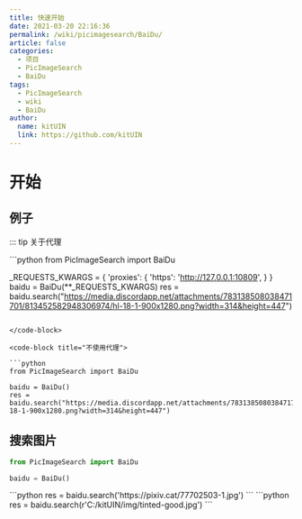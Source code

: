 ```yaml
---
title: 快速开始
date: 2021-03-20 22:16:36
permalink: /wiki/picimagesearch/BaiDu/
article: false
categories:
  - 项目
  - PicImageSearch
  - BaiDu
tags:
  - PicImageSearch
  - wiki
  - BaiDu
author: 
  name: kitUIN
  link: https://github.com/kitUIN
---
```

# 开始

## 例子
::: tip 关于代理
<code-group>

  <code-block title="使用代理" active>
   ```python
   from PicImageSearch import BaiDu

   _REQUESTS_KWARGS = {
        'proxies': {
            'https': 'http://127.0.0.1:10809',
        }
   }
   baidu = BaiDu(**_REQUESTS_KWARGS)
   res = baidu.search("https://media.discordapp.net/attachments/783138508038471701/813452582948306974/hl-18-1-900x1280.png?width=314&height=447")
   ```

  </code-block>

  <code-block title="不使用代理">

  ```python
  from PicImageSearch import BaiDu

  baidu = BaiDu()
  res = baidu.search("https://media.discordapp.net/attachments/783138508038471701/813452582948306974/hl-18-1-900x1280.png?width=314&height=447")
  ```
  </code-block>

</code-group>


## 搜索图片
```python
from PicImageSearch import BaiDu

baidu = BaiDu()

```
<code-group>
  <code-block title="网络图片" active>
  ```python
  res = baidu.search('https://pixiv.cat/77702503-1.jpg')
  ```
  </code-block>

  <code-block title="本地图片">
  ```python
  res = baidu.search(r'C:/kitUIN/img/tinted-good.jpg')
  ```
  </code-block>

</code-group>



